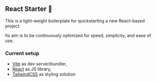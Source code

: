 ## React Starter 🚀

This is a light-weight boilerplate for quickstarting a new React-based project.

Its aim is to be continuously optimized for speed, simplicity, and ease of use.

### Current setup

* [Vite](https://github.com/vitejs/vite) as dev server/bundler, 
* [React](https://github.com/facebook/react) as JS library, 
* [TailwindCSS](https://github.com/tailwindlabs/tailwindcss) as styling solution

